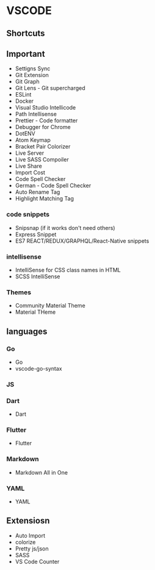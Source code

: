 # VSCODE

## Shortcuts

## Important
* Settigns Sync
* Git Extension
* Git Graph
* Git Lens - Git supercharged
* ESLint
* Docker
* Visual Studio Intellicode
* Path Intellisense
* Prettier - Code formatter
* Debugger for Chrome
* DotENV
* Atom Keymap
* Bracket Pair Colorizer
* Live Server
* Live SASS Compoiler
* Live Share
* Import Cost
* Code Spell Checker
* German - Code Spell Checker
* Auto Rename Tag
* Highlight Matching Tag

### code snippets
* Snipsnap (if it works don't need others)
* Express Snippet
* ES7 REACT/REDUX/GRAPHQL/React-Native snippets

### intellisense
* IntelliSense for CSS class names in HTML
* SCSS IntelliSense

### Themes
* Community Material Theme
* Material THeme

## languages
### Go
* Go
* vscode-go-syntax

### JS

### Dart
* Dart

### Flutter
* Flutter

### Markdown
* Markdown All in One

### YAML
* YAML

## Extensiosn
* Auto Import
* colorize
* Pretty js/json
* SASS
* VS Code Counter













